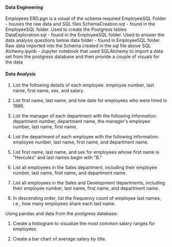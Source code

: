 #### Data Engineering

Employees ERD.pgn is a visual of the schema required
EmployeeSQL Folder - houses the raw data and SQL files
SchemaCreation.sql - found in the EmployeeSQL folder.  Used to create the Postgress tables
DataExploration.sql - found in the EmployeeSQL folder.  Used to answer the data analysis questions below
data folder - found in EmployeeSQL folder.  Raw data imported into the Schema created in the sql file above
SQL Alchemy.ipynb - Jupyter notebook that used SQLAlchemy to import a data set from the postgress database and then provide a couple of visuals for the data

#### Data Analysis

1. List the following details of each employee: employee number, last name, first name, sex, and salary.

2. List first name, last name, and hire date for employees who were hired in 1986.

3. List the manager of each department with the following information: department number, department name, the manager's employee number, last name, first name.

4. List the department of each employee with the following information: employee number, last name, first name, and department name.

5. List first name, last name, and sex for employees whose first name is "Hercules" and last names begin with "B."

6. List all employees in the Sales department, including their employee number, last name, first name, and department name.

7. List all employees in the Sales and Development departments, including their employee number, last name, first name, and department name.

8. In descending order, list the frequency count of employee last names, i.e., how many employees share each last name.

Using pandas and data from the postgress database:

1. Create a histogram to visualize the most common salary ranges for employees.

2. Create a bar chart of average salary by title.


